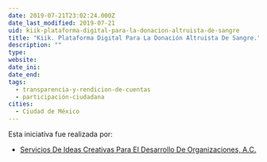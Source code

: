 ```yaml
---
date: 2019-07-21T23:02:24.000Z
date_last_modified: 2019-07-21
uid: kiik-plataforma-digital-para-la-donacion-altruista-de-sangre
title: "Kiik. Plataforma Digital Para La Donación Altruista De Sangre."
description: ""
type: 
website: 
date_ini: 
date_end: 
tags:
  - transparencia-y-rendicion-de-cuentas
  - participación-ciudadana
cities: 
  - Ciudad de México
---
```


Esta iniciativa fue realizada por:

- [Servicios De Ideas Creativas Para El Desarrollo De Organizaciones, A.C.](/organizaciones/servicios-de-ideas-creativas-para-el-desarrollo-de-organizaciones-a-c)
